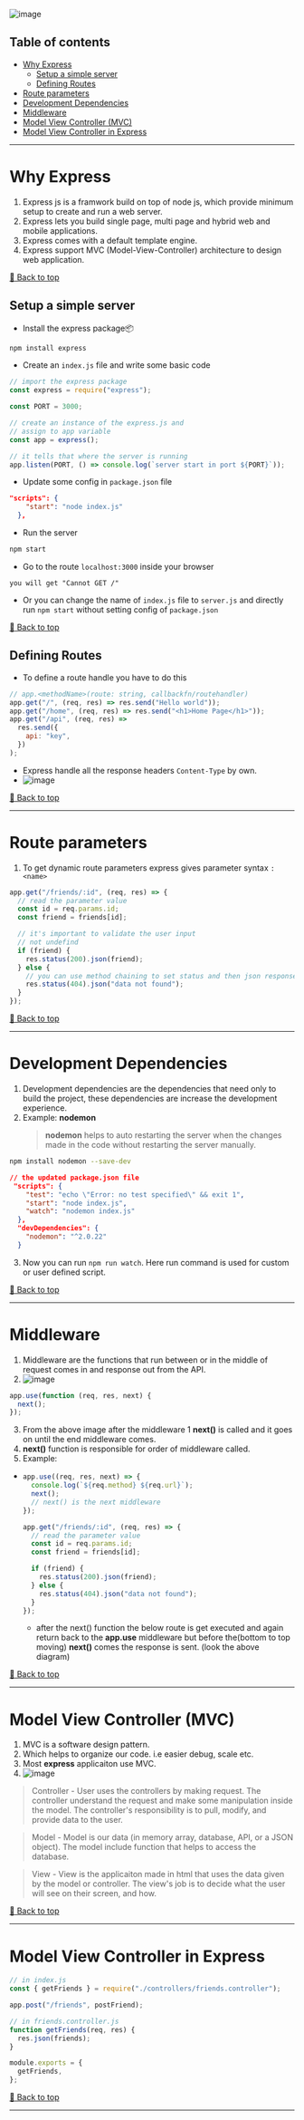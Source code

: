 ![image](https://user-images.githubusercontent.com/77252075/230598333-92ea4442-c24a-40f5-8d29-3aa874794a4f.png)

## Table of contents

- [Why Express](#why-express)
  - [Setup a simple server](#setup-a-simple-server)
  - [Defining Routes](#defining-routes)
- [Route parameters](#route-parameters)
- [Development Dependencies](#development-dependencies)
- [Middleware](#middleware)
- [Model View Controller (MVC)](#model-view-controller-mvc)
- [Model View Controller in Express](#model-view-controller-in-express)

---

# Why Express

1. Express js is a framwork build on top of node js, which provide minimum setup to create and run a web server.
2. Express lets you build single page, multi page and hybrid web and mobile applications.
3. Express comes with a default template engine.
4. Express support MVC (Model-View-Controller) architecture to design web application.

[🔼 Back to top](#table-of-contents)

## Setup a simple server

- Install the express package📦

```bash
npm install express
```

- Create an `index.js` file and write some basic code

```javascript
// import the express package
const express = require("express");

const PORT = 3000;

// create an instance of the express.js and
// assign to app variable
const app = express();

// it tells that where the server is running
app.listen(PORT, () => console.log(`server start in port ${PORT}`));
```

- Update some config in `package.json` file

```json
"scripts": {
    "start": "node index.js"
  },
```

- Run the server

```bash
npm start
```

- Go to the route `localhost:3000` inside your browser

```
you will get "Cannot GET /"
```

- Or you can change the name of `index.js` file to `server.js` and directly run `npm start` without setting config of `package.json`

[🔼 Back to top](#table-of-contents)

## Defining Routes

- To define a route handle you have to do this

```javascript
// app.<methodName>(route: string, callbackfn/routehandler)
app.get("/", (req, res) => res.send("Hello world"));
app.get("/home", (req, res) => res.send("<h1>Home Page</h1>"));
app.get("/api", (req, res) =>
  res.send({
    api: "key",
  })
);
```

- Express handle all the response headers `Content-Type` by own.
- ![image](https://user-images.githubusercontent.com/77252075/230498837-5031f717-6c35-4194-be67-88f86d9e2543.png)

[🔼 Back to top](#table-of-contents)

---

# Route parameters

1. To get dynamic route parameters express gives parameter syntax `:<name>`

```javascript
app.get("/friends/:id", (req, res) => {
  // read the parameter value
  const id = req.params.id;
  const friend = friends[id];

  // it's important to validate the user input
  // not undefind
  if (friend) {
    res.status(200).json(friend);
  } else {
    // you can use method chaining to set status and then json response
    res.status(404).json("data not found");
  }
});
```

[🔼 Back to top](#table-of-contents)

---

# Development Dependencies

1. Development dependencies are the dependencies that need only to build the project, these dependencies are increase the development experience.
2. Example: **nodemon**
   > **nodemon** helps to auto restarting the server when the changes made in the code without restarting the server manually.

```bash
npm install nodemon --save-dev
```

```json
// the updated package.json file
 "scripts": {
    "test": "echo \"Error: no test specified\" && exit 1",
    "start": "node index.js",
    "watch": "nodemon index.js"
  },
  "devDependencies": {
    "nodemon": "^2.0.22"
  }
```

3. Now you can run `npm run watch`. Here run command is used for custom or user defined script.

[🔼 Back to top](#table-of-contents)

---

# Middleware

1. Middleware are the functions that run between or in the middle of request comes in and response out from the API.
2. ![image](https://user-images.githubusercontent.com/77252075/230665303-ddaf9bd8-c574-47d9-b029-1bfc12429833.png)

```javascript
app.use(function (req, res, next) {
  next();
});
```

3. From the above image after the middleware 1 **next()** is called and it goes on until the end middleware comes.
4. **next()** function is responsible for order of middleware called.
5. Example:

- ```javascript
  app.use((req, res, next) => {
    console.log(`${req.method} ${req.url}`);
    next();
    // next() is the next middleware
  });

  app.get("/friends/:id", (req, res) => {
    // read the parameter value
    const id = req.params.id;
    const friend = friends[id];

    if (friend) {
      res.status(200).json(friend);
    } else {
      res.status(404).json("data not found");
    }
  });
  ```

  - after the next() function the below route is get executed and again return back to the **app.use** middleware but before the(bottom to top moving) **next()** comes the response is sent. (look the above diagram)

[🔼 Back to top](#table-of-contents)

---

# Model View Controller (MVC)

1. MVC is a software design pattern.
2. Which helps to organize our code. i.e easier debug, scale etc.
3. Most **express** applicaiton use MVC.
4. ![image](https://user-images.githubusercontent.com/77252075/230685452-6abfa4f5-680e-4380-8b05-be244f360da2.png)

> Controller - User uses the controllers by making request. The controller understand the request and make some manipulation inside the model. The controller's responsibility is to pull, modify, and provide data to the user.

> Model - Model is our data (in memory array, database, API, or a JSON object). The model include function that helps to access the database.

> View - View is the applicaiton made in html that uses the data given by the model or controller. The view's job is to decide what the user will see on their screen, and how.

[🔼 Back to top](#table-of-contents)

---

# Model View Controller in Express

```javascript
// in index.js
const { getFriends } = require("./controllers/friends.controller");

app.post("/friends", postFriend);

// in friends.controller.js
function getFriends(req, res) {
  res.json(friends);
}

module.exports = {
  getFriends,
};
```

[🔼 Back to top](#table-of-contents)

---
